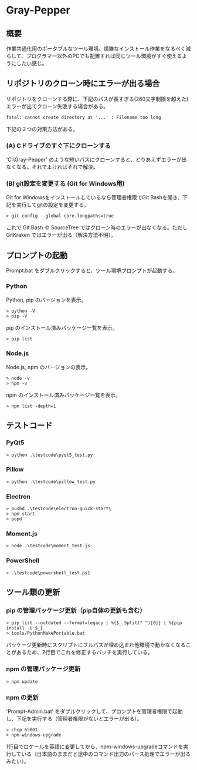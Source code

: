 # Gray-Pepper

## 概要

作業共通化用のポータブルなツール環境。煩雑なインストール作業をなるべく減らして、プログラマー以外のPCでも配置すれば同じツール環境がすぐ使えるようにしたい感じ。

## リポジトリのクローン時にエラーが出る場合

リポジトリをクローンする際に、下記のパスが長すぎる(260文字制限を超えた)エラーが出てクローン失敗する場合がある。

    fatal: cannot create directory at '...' : Filename too long

下記の２つの対策方法がある。

### (A) Cドライブのすぐ下にクローンする

'C:\Gray-Pepper' のような短いパスにクローンすると、とりあえずエラーが出なくなる。それでよければそれで解決。

### (B) git設定を変更する (Git for Windows用)

Git for Windowsをインストールしているなら管理者権限でGit Bashを開き、下記を実行してgitの設定を変更する。

    > git config --global core.longpaths=true

これで Git Bash や SourceTree ではクローン時のエラーが出なくなる。ただし GitKraken ではエラーが出る（解決方法不明）。

## プロンプトの起動

Prompt.bat をダブルクリックすると、ツール環境プロンプトが起動する。

### Python

Python, pip のバージョンを表示。

    > python -V
    > pip -V

pip のインストール済みパッケージ一覧を表示。

    > pip list

### Node.js

Node.js, npm のバージョンの表示。

    > node -v
    > npm -v

npm のインストール済みパッケージ一覧を表示。

    > npm list -depth=1

## テストコード

### PyQt5

    > python .\testcode\pyqt5_test.py

### Pillow

    > python .\testcode\pillow_test.py

### Electron

    > pushd .\testcode\electron-quick-start\
    > npm start
    > popd

### Moment.js

    > node .\testcode\moment_test.js

### PowerShell

    > .\testcode\powershell_test.ps1

## ツール類の更新

### pip の管理パッケージ更新（pip自体の更新も含む）

    > pip list --outdated --format=legacy | %{$_.Split(" ")[0]} | %{pip install -U $_}
    > tools/PythonMakePortable.bat

パッケージ更新時にスクリプトにフルパスが埋め込まれ他環境で動かなくなることがあるため、2行目でこれを修正するバッチを実行している。

### npm の管理パッケージ更新

    > npm update

### npm の更新

'Prompt-Admin.bat' をダブルクリックして、プロンプトを管理者権限で起動し、下記を実行する（管理者権限がないとエラーが出る）。

    > chcp 65001
    > npm-windows-upgrade

1行目でロケールを英語に変更してから、npm-windows-upgradeコマンドを実行している（日本語のままだと途中のコマンド出力のパース処理でエラーが出るみたい）。
